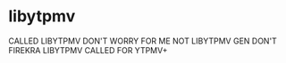 # libytpmv
CALLED LIBYTPMV DON'T WORRY FOR ME NOT LIBYTPMV GEN DON'T FIREKRA LIBYTPMV CALLED FOR YTPMV+
